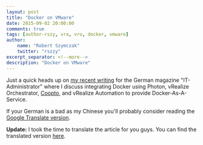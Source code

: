 ```yaml
---
layout: post
title: "Docker on VMware"
date: 2015-09-02 20:00:00
comments: true
tags: [author-rszy, vra, vro, docker, vmware]
author:
    name: "Robert Szymczak"
    twitter: "rszzy"
excerpt_separator: <!--more-->
description: "Docker on VMware"
---
```


Just a quick heads up on [my recent writing](http://www.it-administrator.de/themen/virtualisierung/fachartikel/191523.html) for the German magazine "IT-Administrator" where I discuss integrating Docker using Photon, vRealize Orchestrator, [Coopto](https://github.com/m451/coopto/), and vRealize Automation to provide Docker-As-A-Service.

If your German is a bad as my Chinese you'll probably consider reading the [Google Translate version](https://translate.google.com/translate?hl=en&sl=de&tl=en&u=http%3A%2F%2Fwww.it-administrator.de%2Fthemen%2Fvirtualisierung%2Ffachartikel%2F191523.html).

**Update:** I took the time to translate the article for you guys. You can find the translated version [here](https://vratpack.com/2015/09/20/docker-as-a-service.html).